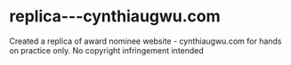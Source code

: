 # replica---cynthiaugwu.com
Created a replica of award nominee website - cynthiaugwu.com for hands on practice only. No copyright infringement intended
